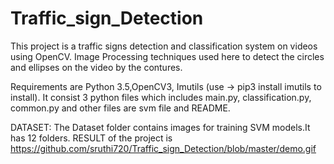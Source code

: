 # Traffic_sign_Detection

  This project is a traffic signs detection and classification system on videos using OpenCV. 
  Image Processing techniques  used here to detect the circles and ellipses on the video by the contures.
  
  Requirements are Python 3.5,OpenCV3, Imutils (use -> pip3 install imutils  to install).
  It consist 3 python files which includes main.py, classification.py, common.py  and other files are svm file and README.
 
  DATASET: The Dataset folder contains images for training SVM models.It has 12 folders.
  RESULT of the project is https://github.com/sruthi720/Traffic_sign_Detection/blob/master/demo.gif
 
 
   
   
